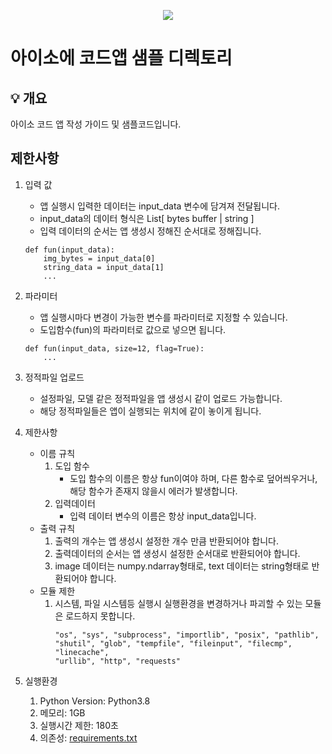 <p align="center">
  <a href="https://aiso.ai/dev/createApp/codeApp/codeAppCreate/?type=code">
    <img src="https://user-images.githubusercontent.com/38392519/161871092-dd937c1d-953e-4bd4-ba9d-92a97fb648e0.png" />
  </a>
</p>

# 아이소에 코드앱 샘플 디렉토리

## 💡 개요
아이소 코드 앱 작성 가이드 및 샘플코드입니다.

## 제한사항
1. 입력 값
    - 앱 실행시 입력한 데이터는 input_data 변수에 담겨져 전달됩니다.
    - input_data의 데이터 형식은 List[ bytes buffer | string ]
    - 입력 데이터의 순서는 앱 생성시 정해진 순서대로 정해집니다.
    ```
    def fun(input_data):
        img_bytes = input_data[0]
        string_data = input_data[1]
        ...
    ```

2. 파라미터
    - 앱 실행시마다 변경이 가능한 변수를 파라미터로 지정할 수 있습니다.
    - 도입함수(fun)의 파라미터로 값으로 넣으면 됩니다.
    ```
    def fun(input_data, size=12, flag=True):
        ...
    ```

3. 정적파일 업로드
    - 설정파일, 모델 같은 정적파일을 앱 생성시 같이 업로드 가능합니다.
    - 해당 정적파일들은 앱이 실행되는 위치에 같이 놓이게 됩니다.

4. 제한사항
    - 이름 규칙
        1. 도입 함수
            - 도입 함수의 이름은 항상 fun이여야 하며, 다른 함수로 덮어씌우거나, 해당 함수가 존재지 않을시 에러가 발생합니다.
        2. 입력데이터
            - 입력 데이터 변수의 이름은 항상 input_data입니다.
    - 출력 규칙
        1. 출력의 개수는 앱 생성시 설정한 개수 만큼 반환되어야 합니다.
        2. 출력데이터의 순서는 앱 생성시 설정한 순서대로 반환되어야 합니다.
        3. image 데이터는 numpy.ndarray형태로, text 데이터는 string형태로 반환되어야 합니다.
    - 모듈 제한
        1. 시스템, 파일 시스템등 실행시 실행환경을 변경하거나 파괴할 수 있는 모듈은 로드하지 못합니다.
            ```
            "os", "sys", "subprocess", "importlib", "posix", "pathlib",
            "shutil", "glob", "tempfile", "fileinput", "filecmp", "linecache", 
            "urllib", "http", "requests"
            ```

4. 실행환경
    1. Python Version: Python3.8
    2. 메모리: 1GB
    3. 실행시간 제한: 180초
    3. 의존성: [requirements.txt](https://github.com/enkinoOrg/aiso_samples/tree/main/samples/code/requirements.txt)
